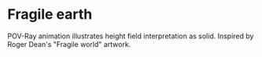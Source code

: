 # Fragile earth

POV-Ray animation illustrates height field interpretation as solid.
Inspired by Roger Dean's "Fragile world" artwork.
